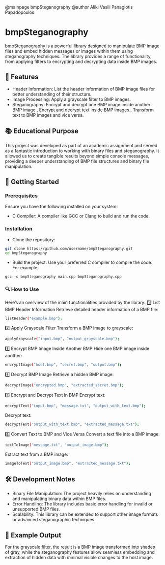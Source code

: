 @mainpage bmpSteganography
@author Aliki Vasili Panagiotis Papadopoulos

# bmpSteganography
bmpSteganography is a powerful library designed to manipulate BMP image files and embed hidden messages or images within them using steganography techniques. The library provides a range of functionality, from applying filters to encrypting and decrypting data inside BMP images.

## 🌟 Features
- Header Information: List the header information of BMP image files for better understanding of their structure.
- Image Processing: Apply a grayscale filter to BMP images.
- Steganography: Encrypt and decrypt one BMP image inside another BMP image., Encrypt and decrypt text inside BMP images., Transform text to BMP images and vice versa.
## 📚 Educational Purpose
This project was developed as part of an academic assignment and served as a fantastic introduction to working with binary files and steganography. It allowed us to create tangible results beyond simple console messages, providing a deeper understanding of BMP file structures and binary file manipulation.
## 🚀 Getting Started
### Prerequisites
Ensure you have the following installed on your system:
- C Compiler: A compiler like GCC or Clang to build and run the code.
### Installation
- Clone the repository:
```bash
git clone https://github.com/username/bmpSteganography.git
cd bmpSteganography
```
- Build the project:
Use your preferred C compiler to compile the code. For example:
```
gcc -o bmpSteganography main.cpp bmpSteganography.cpp
```
### 🔍 How to Use
Here’s an overview of the main functionalities provided by the library:
1️⃣ List BMP Header Information
Retrieve detailed header information of a BMP file:
```bash
listHeader("example.bmp");
```
2️⃣ Apply Grayscale Filter
Transform a BMP image to grayscale:
```bash
applyGrayscale("input.bmp", "output_grayscale.bmp");
```
3️⃣ Encrypt BMP Image Inside Another BMP
Hide one BMP image inside another:
```bash 
encryptImage("host.bmp", "secret.bmp", "output.bmp");
```
4️⃣ Decrypt BMP Image
Retrieve a hidden BMP image:
```bash
decryptImage("encrypted.bmp", "extracted_secret.bmp");
```
5️⃣ Encrypt and Decrypt Text in BMP
Encrypt text:
```bash
encryptText("input.bmp", "message.txt", "output_with_text.bmp");
```
Decrypt text:
```bash
decryptText("output_with_text.bmp", "extracted_message.txt");
```
6️⃣ Convert Text to BMP and Vice Versa
Convert a text file into a BMP image:
```bash
textToImage("message.txt", "output_image.bmp");
```
Extract text from a BMP image:
```bash
imageToText("output_image.bmp", "extracted_message.txt");
```
## 🛠 Development Notes
- Binary File Manipulation: The project heavily relies on understanding and manipulating binary data within BMP files.
- Error Handling: The library includes basic error handling for invalid or unsupported BMP files.
- Scalability: This library can be extended to support other image formats or advanced steganographic techniques.
## 📄 Example Output
For the grayscale filter, the result is a BMP image transformed into shades of gray, while the steganography features allow seamless embedding and extraction of hidden data with minimal visible changes to the host image.
